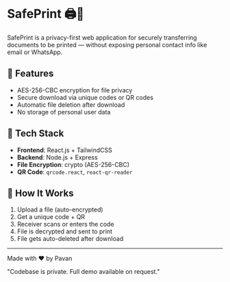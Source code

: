 
# SafePrint 🖨️🔐

SafePrint is a privacy-first web application for securely transferring documents to be printed — without exposing personal contact info like email or WhatsApp. 

## 🔐 Features
- AES-256-CBC encryption for file privacy
- Secure download via unique codes or QR codes
- Automatic file deletion after download
- No storage of personal user data

## 🧠 Tech Stack
- **Frontend**: React.js + TailwindCSS
- **Backend**: Node.js + Express
- **File Encryption**: crypto (AES-256-CBC)
- **QR Code**: `qrcode.react`, `react-qr-reader`

## 🚀 How It Works
1. Upload a file (auto-encrypted)
2. Get a unique code + QR
3. Receiver scans or enters the code
4. File is decrypted and sent to print
5. File gets auto-deleted after download

---

Made with ❤️ by Pavan

"Codebase is private. Full demo available on request."
